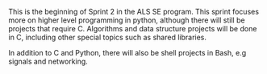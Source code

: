 This is the beginning of Sprint 2 in the ALS SE program. This sprint focuses more on higher level programming
in python, although there will still be projects that require C. Algorithms and data structure projects will
be done in C, including other special topics such as shared libraries.

In addition to C and Python, there will also be shell projects in Bash, e.g signals and networking.